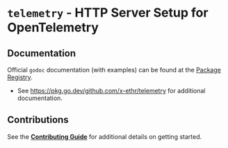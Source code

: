 # `telemetry` - HTTP Server Setup for OpenTelemetry

## Documentation

Official `godoc` documentation (with examples) can be found at the [Package Registry](https://pkg.go.dev/github.com/x-ethr/telemetry).

- See https://pkg.go.dev/github.com/x-ethr/telemetry for additional documentation.

## Contributions

See the [**Contributing Guide**](./CONTRIBUTING.md) for additional details on getting started.
